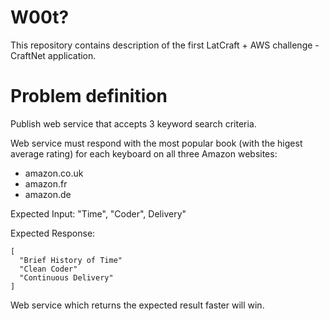 W00t?
==================
This repository contains description of the first LatCraft + AWS challenge - CraftNet application.

Problem definition
==========
Publish web service that accepts 3 keyword search criteria. 

Web service must respond with the most popular book (with the higest average rating) for each keyboard on all three Amazon websites:
* amazon.co.uk
* amazon.fr
* amazon.de

Expected Input: "Time", "Coder", Delivery"

Expected Response:

```
[
  "Brief History of Time"
  "Clean Coder"
  "Continuous Delivery"
]
```

Web service which returns the expected result faster will win.
